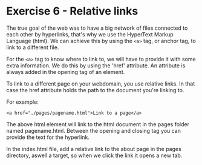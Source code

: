 # Exercise 6  - Relative links

The true goal of the web was to have a big network of files connected to each other by hyperlinks, that's why we use the HyperText Markup Language (html).
We can achieve this by using the `<a>` tag, or anchor tag, to link to a different file. 

For the `<a>` tag to know where to link to, we will have to provide it with some extra information. We do this by using the 'href' attribute. An attribute is always added in the opening tag of an element.

To link to a different page on your webdomain, you use relative links. In that case the href attribute holds the path to the document you're linking to.

For example:

`<a href="./pages/pagename.html">Link to a page</a>`

The above html element will link to the html document in the pages folder named pagename.html. Between the opening and closing tag you can provide the text for the hyperlink.

In the index.html file, add a relative link to the about page in the pages directory, aswell a target, so when we click the link it opens a new tab.
